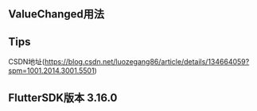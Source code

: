 ## ValueChanged用法
## Tips
CSDN地址(https://blog.csdn.net/luozegang86/article/details/134664059?spm=1001.2014.3001.5501)

## FlutterSDK版本 3.16.0 